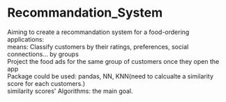 # Recommandation_System

Aiming to create a recommandation system for a food-ordering applications:  
means: 
Classify customers by their ratings, preferences, social connections... by groups  
Project the food ads for the same group of customers once they open the app  
Package could be used: pandas, NN, KNN(need to calcualte a similarity score for each customers.)  
similarity scores' Algorithms: the main goal. 

